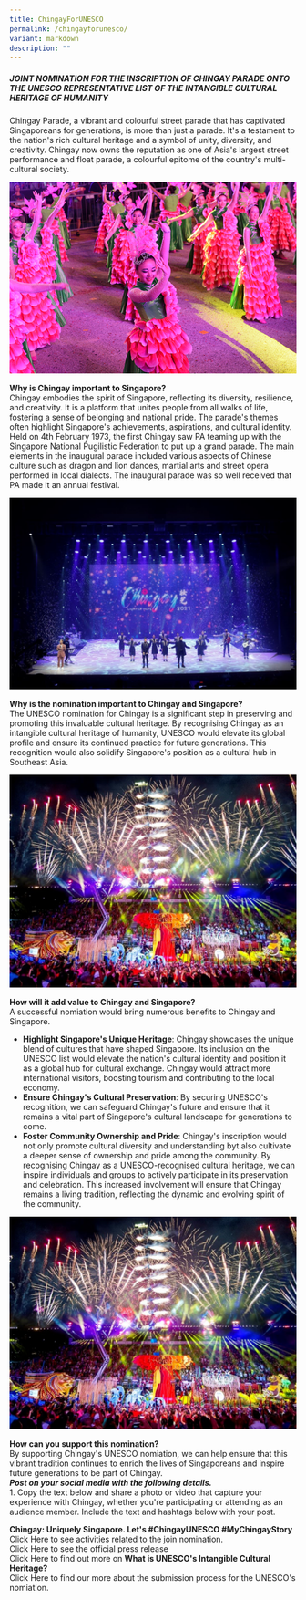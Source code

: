 ```yaml
---
title: ChingayForUNESCO
permalink: /chingayforunesco/
variant: markdown
description: ""
---
```

##### **JOINT NOMINATION FOR THE INSCRIPTION OF CHINGAY PARADE ONTO THE UNESCO REPRESENTATIVE LIST OF THE INTANGIBLE CULTURAL HERITAGE OF HUMANITY**

Chingay Parade, a vibrant and colourful street parade that has captivated Singaporeans for generations, is more than just a parade. It's a testament to the nation's rich cultural heritage and a symbol of unity, diversity, and creativity. Chingay now owns the reputation as one of Asia's largest street performance and float parade, a colourful epitome of the country's multi-cultural society.  

![colors of spring](/images/About%20Us/colors-of-spring.png)

**Why is Chingay important to Singapore?** <br>
Chingay embodies the spirit of Singapore, reflecting its diversity, resilience, and creativity. It is a platform that unites people from all walks of life, fostering a sense of belonging and national pride. The parade's themes often highlight Singapore's achievements, aspirations, and cultural identity. 
Held on 4th February 1973, the first Chingay saw PA teaming up with the Singapore National Pugilistic Federation to put up a grand parade. The main elements in the inaugural parade included various aspects of Chinese culture such as dragon and lion dances, martial arts and street opera performed in local dialects. The inaugural parade was so well received that PA made it an annual festival.

![light of hope 2021](/images/About%20Us/light-of-hope-2021.jpg)

**Why is the nomination important to Chingay and Singapore?** <br>
The UNESCO nomination for Chingay is a significant step in preserving and promoting this invaluable cultural heritage. By recognising Chingay as an intangible cultural heritage of humanity, UNESCO would elevate its global profile and ensure its continued practice for future generations. This recognition would also solidify Singapore's position as a cultural hub in Southeast Asia.

![chingay story](/images/About%20Us/chingay-story-2.jpg)

**How will it add value to Chingay and Singapore?** <br>
A successful nomiation would bring numerous benefits to Chingay and Singapore. <br>
* **Highlight Singapore's Unique Heritage**: Chingay showcases the unique blend of cultures that have shaped Singapore. Its inclusion on the UNESCO list would elevate the nation's cultural identity and position it as a global hub for cultural exchange. Chingay would attract more international visitors, boosting tourism and contributing to the local economy. <br>
* **Ensure Chingay's Cultural Preservation**: By securing UNESCO's recognition, we can safeguard Chingay's future and ensure that it remains a vital part of Singapore's cultural landscape for generations to come. <br>
* **Foster Community Ownership and Pride**: Chingay's inscription would not only promote cultural diversity and understanding byt also cultivate a deeper sense of ownership and pride among the community. By recognising Chingay as a UNESCO-recognised cultural heritage, we can inspire individuals and groups to actively participate in its preservation and celebration. This increased involvement will ensure that Chingay remains a living tradition, reflecting the dynamic and evolving spirit of the community. <br>

![chingay story](/images/About%20Us/chingay-story-2.jpg)

**How can you support this nomination?** <br>
By supporting Chingay's UNESCO nomiation, we can help ensure that this vibrant tradition continues to enrich the lives of Singaporeans and inspire future generations to be part of Chingay. <br>
***Post on your social media with the following details.***
<br>1. Copy the text below and share a photo or video that capture your experience with Chingay, whether you're participating or attending as an audience member. Include the text and hashtags below with your post. <br>

**Chingay: Uniquely Singapore. Let's #ChingayUNESCO #MyChingayStory** <br>
Click Here to see activities related to the join nomination. <br>
Click Here to see the official press release <br>
Click Here to find out more on **What is UNESCO's Intangible Cultural Heritage?**<br>
Click Here to find our more about the submission process for the UNESCO's nomiation. 
